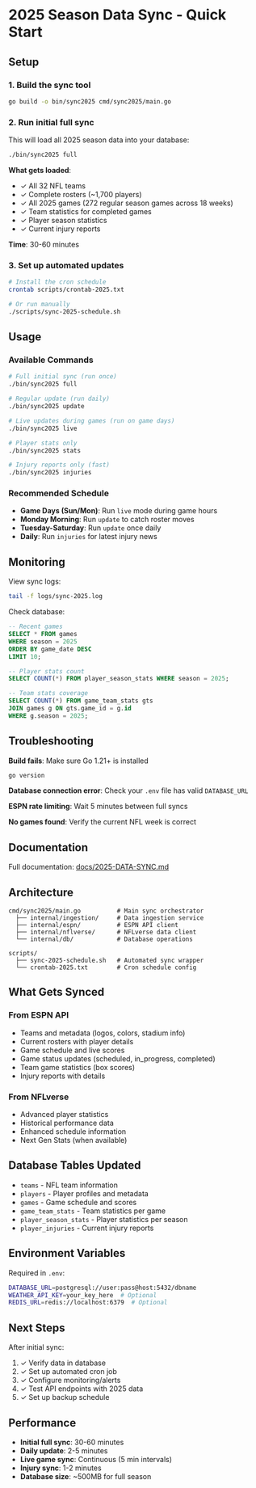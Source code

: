 # 2025 Season Data Sync - Quick Start

## Setup

### 1. Build the sync tool

```bash
go build -o bin/sync2025 cmd/sync2025/main.go
```

### 2. Run initial full sync

This will load all 2025 season data into your database:

```bash
./bin/sync2025 full
```

**What gets loaded**:
- ✓ All 32 NFL teams
- ✓ Complete rosters (~1,700 players)
- ✓ All 2025 games (272 regular season games across 18 weeks)
- ✓ Team statistics for completed games
- ✓ Player season statistics
- ✓ Current injury reports

**Time**: 30-60 minutes

### 3. Set up automated updates

```bash
# Install the cron schedule
crontab scripts/crontab-2025.txt

# Or run manually
./scripts/sync-2025-schedule.sh
```

## Usage

### Available Commands

```bash
# Full initial sync (run once)
./bin/sync2025 full

# Regular update (run daily)
./bin/sync2025 update

# Live updates during games (run on game days)
./bin/sync2025 live

# Player stats only
./bin/sync2025 stats

# Injury reports only (fast)
./bin/sync2025 injuries
```

### Recommended Schedule

- **Game Days (Sun/Mon)**: Run `live` mode during game hours
- **Monday Morning**: Run `update` to catch roster moves
- **Tuesday-Saturday**: Run `update` once daily
- **Daily**: Run `injuries` for latest injury news

## Monitoring

View sync logs:

```bash
tail -f logs/sync-2025.log
```

Check database:

```sql
-- Recent games
SELECT * FROM games
WHERE season = 2025
ORDER BY game_date DESC
LIMIT 10;

-- Player stats count
SELECT COUNT(*) FROM player_season_stats WHERE season = 2025;

-- Team stats coverage
SELECT COUNT(*) FROM game_team_stats gts
JOIN games g ON gts.game_id = g.id
WHERE g.season = 2025;
```

## Troubleshooting

**Build fails**: Make sure Go 1.21+ is installed
```bash
go version
```

**Database connection error**: Check your `.env` file has valid `DATABASE_URL`

**ESPN rate limiting**: Wait 5 minutes between full syncs

**No games found**: Verify the current NFL week is correct

## Documentation

Full documentation: [docs/2025-DATA-SYNC.md](docs/2025-DATA-SYNC.md)

## Architecture

```
cmd/sync2025/main.go          # Main sync orchestrator
  ├── internal/ingestion/     # Data ingestion service
  ├── internal/espn/          # ESPN API client
  ├── internal/nflverse/      # NFLverse data client
  └── internal/db/            # Database operations

scripts/
  ├── sync-2025-schedule.sh   # Automated sync wrapper
  └── crontab-2025.txt        # Cron schedule config
```

## What Gets Synced

### From ESPN API
- Teams and metadata (logos, colors, stadium info)
- Current rosters with player details
- Game schedule and live scores
- Game status updates (scheduled, in_progress, completed)
- Team game statistics (box scores)
- Injury reports with details

### From NFLverse
- Advanced player statistics
- Historical performance data
- Enhanced schedule information
- Next Gen Stats (when available)

## Database Tables Updated

- `teams` - NFL team information
- `players` - Player profiles and metadata
- `games` - Game schedule and scores
- `game_team_stats` - Team statistics per game
- `player_season_stats` - Player statistics per season
- `player_injuries` - Current injury reports

## Environment Variables

Required in `.env`:

```bash
DATABASE_URL=postgresql://user:pass@host:5432/dbname
WEATHER_API_KEY=your_key_here  # Optional
REDIS_URL=redis://localhost:6379  # Optional
```

## Next Steps

After initial sync:

1. ✓ Verify data in database
2. ✓ Set up automated cron job
3. ✓ Configure monitoring/alerts
4. ✓ Test API endpoints with 2025 data
5. ✓ Set up backup schedule

## Performance

- **Initial full sync**: 30-60 minutes
- **Daily update**: 2-5 minutes
- **Live game sync**: Continuous (5 min intervals)
- **Injury sync**: 1-2 minutes
- **Database size**: ~500MB for full season
